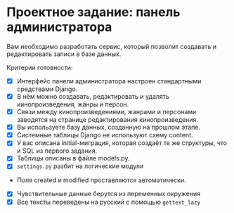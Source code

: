 # Проектное задание: панель администратора

Вам необходимо разработать сервис, который позволит создавать и редактировать записи в базе данных.

Критерии готовности:

- [x] Интерфейс панели администратора настроен стандартными средствами Django.
- [x] В нём можно создавать, редактировать и удалять кинопроизведения, жанры и персон.
- [x] Связи между кинопроизведениями, жанрами и персонами заводятся на странице редактирования кинопроизведения.
- [x] Вы используете базу данных, созданную на прошлом этапе.
- [x] Системные таблицы Django не используют схему content.
- [x] У вас описана initial-миграция, которая создаёт те же структуры, что и SQL из первого задания.
- [x] Таблицы описаны в файле models.py.
- [x] `settings.py` разбит на логические модули
- Поля created и modified проставляются автоматически.
- [x] Чувствительные данные берутся из переменных окружения
- [x] Все тексты переведены на русский с помощью `gettext_lazy`

